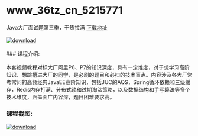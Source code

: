 # www_36tz_cn_5215771
Java大厂面试题第三季，干货拉满
[下载地址](http://www.36tz.cn/article/5215771 "下载地址")
<br/></br>[![download](http://36tz.cn/muke_img/2020_10_2-61.png "下载地址")](http://www.36tz.cn/article/5215771 "下载地址")
<br/></br>### 课程介绍:<br/></br>本套视频教程对标大厂阿里P6、P7的知识深度，具有一定难度，对于想学习高阶知识、想跳槽进大厂的同学，是必刷的题目和必扫的技术盲点。内容涉及各大厂常考常问的高频经典JavaEE高阶知识，包括JUC的AQS，Spring循环依赖和三级缓存，Redis内存打满、分布式锁和过期淘汰策略，以及数据结构和手写算法等多个技术维度，涵盖面广内容深，题目困难要求高。

### 课程截图:
[![download](http://36tz.cn/muke_img/2020_10_1-65.png "下载地址")](http://www.36tz.cn/article/5215771 "下载地址")
